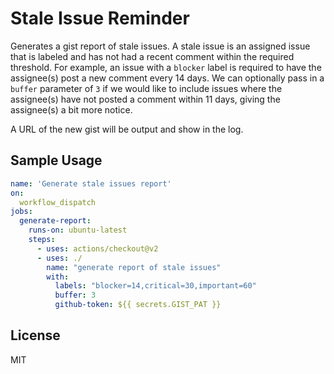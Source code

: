 # Stale Issue Reminder 

Generates a gist report of stale issues. A stale issue is an assigned issue that is labeled and has not had a recent comment within the required threshold. For example, an issue with a `blocker` label is required to have the assignee(s) post a new comment every 14 days. We can optionally pass in a `buffer` parameter of `3` if we would like to include issues where the assignee(s) have not posted a comment within 11 days, giving the assignee(s) a bit more notice.

A URL of the new gist will be output and show in the log.

## Sample Usage

```yaml
name: 'Generate stale issues report'
on:
  workflow_dispatch
jobs:
  generate-report:
    runs-on: ubuntu-latest
    steps:
      - uses: actions/checkout@v2
      - uses: ./
        name: "generate report of stale issues"
        with:
          labels: "blocker=14,critical=30,important=60"
          buffer: 3
          github-token: ${{ secrets.GIST_PAT }}
```

## License

MIT